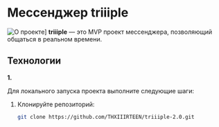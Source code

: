 # Мессенджер triiiple
![О проекте](https://i.postimg.cc/5t9XX9Vq/Frame-8.png)]
**triiiple** — это MVP проект мессенджера, позволяющий общаться в реальном времени. 

## Технологии
**1.** 

Для локального запуска проекта выполните следующие шаги:

1. Клонируйте репозиторий:
   ```bash
   git clone https://github.com/THXIIIRTEEN/triiiple-2.0.git
